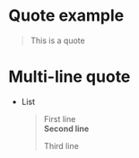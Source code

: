 # Quote example

> This is a quote

# Multi-line quote

- List
  > First line  
  > **Second line**
  >
  > Third line
